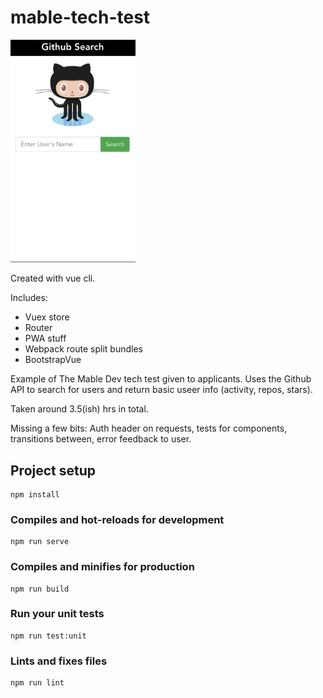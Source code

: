 # mable-tech-test

<img src="./screenshot.png" alt="App screenshot" style="width:200px;"/>

Created with vue cli.

Includes: 
 - Vuex store
 - Router
 - PWA stuff
 - Webpack route split bundles
 - BootstrapVue

Example of The Mable Dev tech test given to applicants. Uses the Github API to search for users and return basic useer info (activity, repos, stars).

Taken around 3.5(ish) hrs in total.

Missing a few bits: Auth header on requests, tests for components, transitions between, error feedback to user.

## Project setup
```
npm install
```

### Compiles and hot-reloads for development
```
npm run serve
```

### Compiles and minifies for production
```
npm run build
```

### Run your unit tests
```
npm run test:unit
```

### Lints and fixes files
```
npm run lint
```

